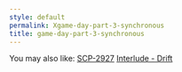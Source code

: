 ```yaml
---
style: default
permalink: Xgame-day-part-3-synchronous
title: game-day-part-3-synchronous
---
```

You may also like:
[SCP-2927](http://scp-wiki.net/scp-2927)
[Interlude - Drift](http://scp-wiki.net/interlude-drift)